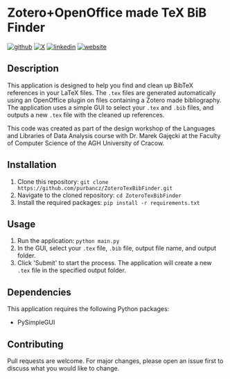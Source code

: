# Zotero+OpenOffice made TeX BiB Finder



[![github](https://img.shields.io/badge/GitHub-purbancz-181717.svg?style=flat&logo=github)](https://github.com/purbancz)
[![X](https://img.shields.io/badge/twitter-@purbancz-00aced.svg?style=flat&logo=X)](https://twitter.com/purbancz)
[![linkedin](https://img.shields.io/badge/LinkedIn-Piotr_Urbańczyk-00aced.svg?style=flat&logo=linkedin)](https://www.linkedin.com/in/piotr-urba%C5%84czyk-9943ab17a/)
[![website](https://img.shields.io/badge/Website-Piotr_Urbańczyk-5087B2.svg?style=flat&logo=data:image/svg%2bxml;base64,PHN2ZyB4bWxucz0iaHR0cDovL3d3dy53My5vcmcvMjAwMC9zdmciIHg9IjBweCIgeT0iMHB4IiB3aWR0aD0iMTAwIiBoZWlnaHQ9IjEwMCIgdmlld0JveD0iMCAwIDI0IDI0Ij4KICAgIDxwYXRoIGQ9Ik0gMTIgMi4wOTk2MDk0IEwgMSAxMiBMIDQgMTIgTCA0IDIxIEwgMTAgMjEgTCAxMCAxNCBMIDE0IDE0IEwgMTQgMjEgTCAyMCAyMSBMIDIwIDEyIEwgMjMgMTIgTCAxMiAyLjA5OTYwOTQgeiIgZmlsbD0iI2ZmZiI+PC9wYXRoPgo8L3N2Zz4=)](https://www.copernicuscenter.edu.pl/en/person/urbanczyk-piotr-2/)

## Description
This application is designed to help you find and clean up BibTeX references in your LaTeX files. The `.tex`
files are generated automatically using an OpenOffice plugin on files containing a Zotero made bibliography.
The application uses a simple GUI to select your `.tex` and `.bib` files, and outputs a new `.tex` file
with the cleaned up references.

This code was created as part of the design workshop of the Languages and Libraries of Data Analysis course
with Dr. Marek Gajęcki at the Faculty of Computer Science of the AGH University of Cracow.

## Installation
1. Clone this repository: `git clone https://github.com/purbancz/ZoteroTexBibFinder.git`
2. Navigate to the cloned repository: `cd ZoteroTexBibFinder`
3. Install the required packages: `pip install -r requirements.txt`

## Usage
1. Run the application: `python main.py`
2. In the GUI, select your `.tex` file, `.bib` file, output file name, and output folder.
3. Click 'Submit' to start the process. The application will create a new `.tex` file in the specified output folder.

## Dependencies
This application requires the following Python packages:
- PySimpleGUI

## Contributing
Pull requests are welcome. For major changes, please open an issue first to discuss what you would like to change.

